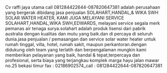 Cv raffi jaya utama call 081284422644-087820647381 adalah perusahaan yang bergerak dibidang jasa penjualan SOLAHART,HANDAL,& WIKA SWH SOLAR WATER HEATER, KAMI JUGA MELAYANI SERVICE SOLAHART,HANDAL,WIKA SWH,EDWARDS, melayani service segala merk pemanas air tenaga surya.solahart adalah produk lisensi dari pabrik australia dengan kualitas dan mutu yang baik.dan di percaya di seluruh dunia.jasa penjualan / pemasangan dan service solar water heater untuk rumah tinggal, villa, hotel, rumah sakit, maupun perkantoran.dengan didukung oleh team yang terlatih dan berpengalaman mungkin kami memberikan pelayanan yang baik, handal & tepat,terpercaya dan profesional, serta biaya yang terjangkau
komplek marga hayu
jalan mawar no.25 bekasi timur
fax : 02186902574_call : 081284422644-087820647381
